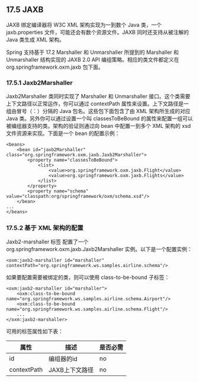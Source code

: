 ## 17.5 JAXB

JAXB 绑定编译器将 W3C XML 架构实现为一到数个 Java 类，一个 jaxb.properties 文件，可能还会有数个资源文件。JAXB 同时还支持从被注解的 Java 类生成 XML 架构。

Spring 支持基于 17.2 Marshaller 和 Unmarshaller 所提到的 Marshaller 和 Unmarshaller 结构实现的 JAXB 2.0 API 编组策略。相应的类文件都定义在   org.springframework.oxm.jaxb 包下面。

### 17.5.1 Jaxb2Marshaller

Jaxb2Marshaller 类同时实现了 Marshaller 和 Unmarshaller 接口。这个类需要上下文路径以正常运作，你可以通过 contextPath 属性来设置。上下文路径是一组由冒号（：）分隔的 Java 包名。这些包下面包含了由 XML 架构所生成的对应 Java 类。另外你可以通过设置一个叫 classesToBeBound 的属性来配置一组可以被编组器支持的类。架构的验证则通过向 bean 中配置一到多个 XML 架构的 xsd 文件资源来实现。下面是一个 bean 的配置示例：
```
<beans>
	<bean id="jaxb2Marshaller" class="org.springframework.oxm.jaxb.Jaxb2Marshaller">
		<property name="classesToBeBound">
			<list>
				<value>org.springframework.oxm.jaxb.Flight</value>
				<value>org.springframework.oxm.jaxb.Flights</value>
			</list>
		</property>
		<property name="schema" value="classpath:org/springframework/oxm/schema.xsd"/>
	</bean>
...
</beans>
```

### 17.5.2 基于 XML 架构的配置

Jaxb2-marshaller 标签 配置了一个 org.springframework.oxm.jaxb.Jaxb2Marshaller 实例。以下是一个配置实例：
```
<oxm:jaxb2-marshaller id="marshaller" contextPath="org.springframework.ws.samples.airline.schema"/>
```

如果要配置需要被绑定的类，则可以使用 class-to-be-bound 子标签：
```
<oxm:jaxb2-marshaller id="marshaller">
	<oxm:class-to-be-bound name="org.springframework.ws.samples.airline.schema.Airport"/>
	<oxm:class-to-be-bound name="org.springframework.ws.samples.airline.schema.Flight"/>
	...
</oxm:jaxb2-marshaller>
```

可用的标签属性如下表：

|属性 |描述 |是否必需 |
|----|----|----|
|id|编组器的id|no|
|contextPath|JAXB上下文路径|no|